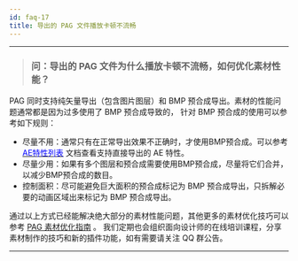 ```yaml
---
id: faq-17
title: 导出的 PAG 文件播放卡顿不流畅
---
```


---

> ### 问：导出的 PAG 文件为什么播放卡顿不流畅，如何优化素材性能？
PAG 同时支持纯矢量导出（包含图片图层）和 BMP 预合成导出。素材的性能问题通常都是因为过多使用了 BMP 预合成导致的，
针对 BMP 预合成的使用可以参考如下规则：
- 尽量不用：通常只有在正常导出效果不正确时，才使用BMP预合成。可以参考 [<font color=blue>AE特性列表</font>](/docs/ae-support.html) 文档查看支持直接导出的 AE 特性。
- 尽量少用：如果有多个图层和预合成需要使用BMP预合成，尽量将它们合并，以减少BMP预合成的数目。
- 控制面积：尽可能避免巨大面积的预合成标记为 BMP 预合成导出，只拆解必要的动画区域出来标记为 BMP 预合成导出。
  
通过以上方式已经能解决绝大部分的素材性能问题，其他更多的素材优化技巧可以参考 [PAG 素材优化指南](https://pag.io/docs/optimization.html) 。
我们定期也会组织面向设计师的在线培训课程，分享素材制作的技巧和新的插件功能，如有需要请关注 QQ 群公告。

---
